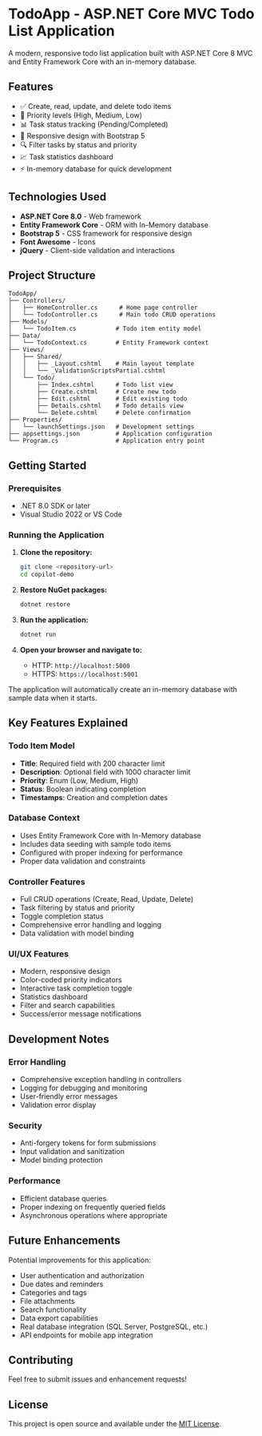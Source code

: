 # TodoApp - ASP.NET Core MVC Todo List Application

A modern, responsive todo list application built with ASP.NET Core 8 MVC and Entity Framework Core with an in-memory database.

## Features

- ✅ Create, read, update, and delete todo items
- 🎯 Priority levels (High, Medium, Low)
- 📊 Task status tracking (Pending/Completed)
- 📱 Responsive design with Bootstrap 5
- 🔍 Filter tasks by status and priority
- 📈 Task statistics dashboard
- ⚡ In-memory database for quick development

## Technologies Used

- **ASP.NET Core 8.0** - Web framework
- **Entity Framework Core** - ORM with In-Memory database
- **Bootstrap 5** - CSS framework for responsive design
- **Font Awesome** - Icons
- **jQuery** - Client-side validation and interactions

## Project Structure

```
TodoApp/
├── Controllers/
│   ├── HomeController.cs      # Home page controller
│   └── TodoController.cs      # Main todo CRUD operations
├── Models/
│   └── TodoItem.cs           # Todo item entity model
├── Data/
│   └── TodoContext.cs        # Entity Framework context
├── Views/
│   ├── Shared/
│   │   ├── _Layout.cshtml    # Main layout template
│   │   └── _ValidationScriptsPartial.cshtml
│   └── Todo/
│       ├── Index.cshtml      # Todo list view
│       ├── Create.cshtml     # Create new todo
│       ├── Edit.cshtml       # Edit existing todo
│       ├── Details.cshtml    # Todo details view
│       └── Delete.cshtml     # Delete confirmation
├── Properties/
│   └── launchSettings.json   # Development settings
├── appsettings.json          # Application configuration
└── Program.cs                # Application entry point
```

## Getting Started

### Prerequisites

- .NET 8.0 SDK or later
- Visual Studio 2022 or VS Code

### Running the Application

1. **Clone the repository:**
   ```bash
   git clone <repository-url>
   cd copilot-demo
   ```

2. **Restore NuGet packages:**
   ```bash
   dotnet restore
   ```

3. **Run the application:**
   ```bash
   dotnet run
   ```

4. **Open your browser and navigate to:**
   - HTTP: `http://localhost:5000`
   - HTTPS: `https://localhost:5001`

The application will automatically create an in-memory database with sample data when it starts.

## Key Features Explained

### Todo Item Model
- **Title**: Required field with 200 character limit
- **Description**: Optional field with 1000 character limit
- **Priority**: Enum (Low, Medium, High)
- **Status**: Boolean indicating completion
- **Timestamps**: Creation and completion dates

### Database Context
- Uses Entity Framework Core with In-Memory database
- Includes data seeding with sample todo items
- Configured with proper indexing for performance
- Proper data validation and constraints

### Controller Features
- Full CRUD operations (Create, Read, Update, Delete)
- Task filtering by status and priority
- Toggle completion status
- Comprehensive error handling and logging
- Data validation with model binding

### UI/UX Features
- Modern, responsive design
- Color-coded priority indicators
- Interactive task completion toggle
- Statistics dashboard
- Filter and search capabilities
- Success/error message notifications

## Development Notes

### Error Handling
- Comprehensive exception handling in controllers
- Logging for debugging and monitoring
- User-friendly error messages
- Validation error display

### Security
- Anti-forgery tokens for form submissions
- Input validation and sanitization
- Model binding protection

### Performance
- Efficient database queries
- Proper indexing on frequently queried fields
- Asynchronous operations where appropriate

## Future Enhancements

Potential improvements for this application:
- User authentication and authorization
- Due dates and reminders
- Categories and tags
- File attachments
- Search functionality
- Data export capabilities
- Real database integration (SQL Server, PostgreSQL, etc.)
- API endpoints for mobile app integration

## Contributing

Feel free to submit issues and enhancement requests!

## License

This project is open source and available under the [MIT License](LICENSE).
